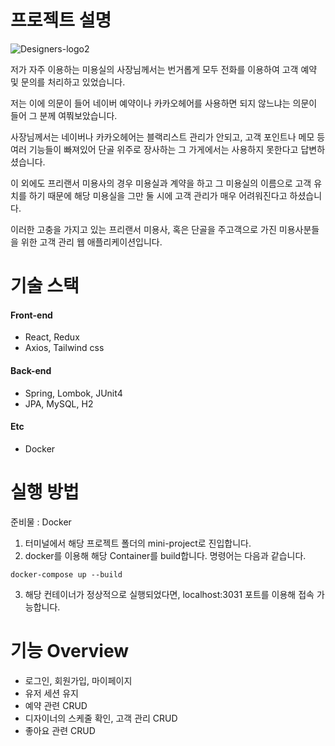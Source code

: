 # 프로젝트 설명


![Designers-logo2](https://user-images.githubusercontent.com/60308568/121653668-e85b2980-cad7-11eb-8529-0064ead2bd6c.png)

 저가 자주 이용하는 미용실의 사장님께서는 번거롭게 모두 전화를 이용하여 고객 예약 및 문의를 처리하고 있었습니다.
 
 저는 이에 의문이 들어 네이버 예약이나 카카오헤어를 사용하면 되지 않느냐는 의문이 들어 그 분께 여쭤보았습니다.
 
 사장님께서는 네이버나 카카오헤어는 블랙리스트 관리가 안되고, 고객 포인트나 메모 등 여러 기능들이 빠져있어 단골 위주로 장사하는 그 가게에서는 사용하지 못한다고 답변하셨습니다.
 
 이 외에도 프리랜서 미용사의 경우 미용실과 계약을 하고 그 미용실의 이름으로 고객 유치를 하기 때문에 해당 미용실을 그만 둘 시에 고객 관리가 매우 어려워진다고 하셨습니다.
 
 이러한 고충을 가지고 있는 프리랜서 미용사, 혹은 단골을 주고객으로 가진 미용사분들을 위한 고객 관리 웹 애플리케이션입니다.



# 기술 스택

#### Front-end
+ React, Redux
+ Axios, Tailwind css

#### Back-end
+ Spring, Lombok, JUnit4
+ JPA, MySQL, H2

#### Etc
+ Docker


# 실행 방법

준비물 : Docker

1. 터미널에서 해당 프로젝트 폴더의 mini-project로 진입합니다.
2. docker를 이용해 해당 Container를 build합니다. 명령어는 다음과 같습니다.
  ```
  docker-compose up --build
  ```
3. 해당 컨테이너가 정상적으로 실행되었다면, localhost:3031 포트를 이용해 접속 가능합니다.



# 기능 Overview

- 로그인, 회원가입, 마이페이지
- 유저 세션 유지
- 예약 관련 CRUD
- 디자이너의 스케줄 확인, 고객 관리 CRUD
- 좋아요 관련 CRUD
